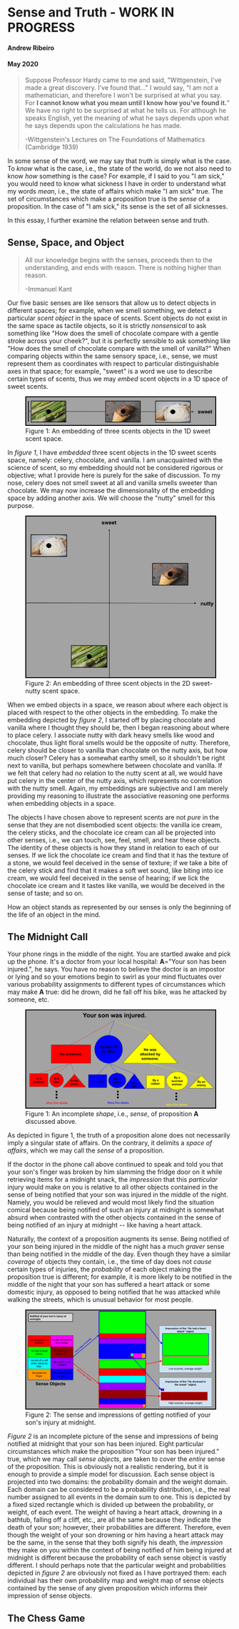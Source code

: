 # Sense and Truth - WORK IN PROGRESS 
#### Andrew Ribeiro 
#### May 2020

> Suppose Professor Hardy came to me and said, "Wittgenstein, I've made a great discovery. I've found that..." I would say, "I am not a mathematician, and therefore I won't be surprised at what you say. For **I cannot know what you mean until I know how you've found it.**" We have no right to be surprised at what he tells us. For although he speaks English, yet the meaning of what he says depends upon what he says depends upon the calculations he has made. 
>
>-Wittgenstein's Lectures on The Foundations of Mathematics (Cambridge 1939)

In some sense of the word, we may say that *truth* is simply what is the case. To *know* what is the case, i.e., the state of the world, do we not also need to know *how* something is the case? For example, if I said to you "I am sick," you would need to know what sickness I have in order to understand what my words *mean*, i.e., the state of affairs which make "I am sick" true. The set of circumstances which make a proposition true is the *sense* of a proposition. In the case of "I am sick," its sense is the set of all sicknesses. 

In this essay, I further examine the relation between sense and truth. 

## Sense, Space, and Object
> All our knowledge begins with the senses, proceeds then to the understanding, and ends with reason. There is nothing higher than reason. 
>
>-Immanuel Kant

Our five basic senses are like sensors that allow us to detect objects in different spaces; for example, when we smell something, we detect a particular *scent object* in the space of scents. Scent objects do not exist in the same space as tactile objects, so it is strictly *nonsensical* to ask something like "How does the smell of chocolate compare with a gentle stroke across your cheek?", but it is perfectly sensible to ask something like "How does the smell of chocolate compare with the smell of vanilla?" When comparing objects within the same sensory space, i.e., sense, we must represent them as coordinates with respect to particular distinguishable axes in that space; for example, "sweet" is a word we use to describe certain types of scents, thus we may *embed* scent objects in a 1D space of sweet scents. 

<figure class="image">
  <img src="img/smell_space_2.png" alt="1D Sweet Scents Space" style="border: 2px black solid;">
  <figcaption>Figure 1: An embedding of three scents objects in the 1D sweet scent space.</figcaption>  
</figure>

In *figure 1*, I have *embedded* three scent objects in the 1D sweet scents space, namely: celery, chocolate, and vanilla. I am unacquainted with the science of scent, so my embedding should not be considered rigorous or objective; what I provide here is purely for the sake of discussion. To my nose, celery does not smell sweet at all and vanilla smells sweeter than chocolate. We may now increase the dimensionality of the embedding space by adding another axis. We will choose the "nutty" smell for this purpose.  

<figure class="image">
  <img src="img/smell_space_1.png" alt="2D Sweet-Nutty Scent Space" style="border: 2px black solid;">
  <figcaption>Figure 2: An embedding of three scent objects in the 2D sweet-nutty scent space.</figcaption>  
</figure>

When we embed objects in a space, we reason about where each object is placed with respect to the other objects in the embedding. To make the embedding depicted by *figure 2*, I started off by placing chocolate and vanilla where I thought they should be, then I began reasoning about where to place celery. I associate nutty with dark heavy smells like wood and chocolate, thus light floral smells would be the opposite of nutty. Therefore, celery should be closer to vanilla than chocolate on the nutty axis, but how much closer? Celery has a somewhat earthy smell, so it shouldn't be right next to vanilla, but perhaps somewhere between chocolate and vanilla. If we felt that celery had no relation to the nutty scent at all, we would have put celery in the center of the nutty axis, which represents no correlation with the nutty smell. Again, my embeddings are subjective and I am merely providing my reasoning to illustrate the associative reasoning one performs when embedding objects in a space. 

The objects I have chosen above to represent scents are not *pure* in the sense that they are not disembodied scent objects: the vanilla ice cream, the celery sticks, and the chocolate ice cream can all be projected into other senses, i.e., we can touch, see, feel, smell, and hear these objects. The identity of these objects is how they stand in relation to each of our senses. If we lick the chocolate ice cream and find that it has the texture of a stone, we would feel deceived in the sense of texture; if we take a bite of the celery stick and find that it makes a soft wet sound, like biting into ice cream, we would feel deceived in the sense of hearing; if we lick the chocolate ice cream and it tastes like vanilla, we would be deceived in the sense of taste; and so on.

How an object stands as represented by our senses is only the beginning of the life of an object in the mind. 

## The Midnight Call
Your phone rings in the middle of the night. You are startled awake and pick up the phone. It's a doctor from your local hospital: **A**="Your son has been injured.", he says. You have no reason to believe the doctor is an impostor or lying and so your emotions begin to swirl as your mind fluctuates over various probability assignments to different types of circumstances which may make **A** true: did he drown, did he fall off his bike, was he attacked by someone, etc. 

<figure class="image">
  <img src="img/son_injured.png" alt="Three-Lego System" style="border: 2px black solid;">
  <figcaption>Figure 1: An incomplete <i>shape</i>, i.e., <i>sense</i>, of proposition <b>A</b> discussed above. </figcaption>  
</figure>

As depicted in figure 1, the truth of a proposition alone does not necessarily imply a singular state of affairs. On the contrary, it delimits a *space of affairs*, which we may call the *sense* of a proposition. 

If the doctor in the phone call above continued to speak and told you that your son's finger was broken by him slamming the fridge door on it while retrieving items for a midnight snack, the *impression* that this *particular* injury would make on you is relative to all other objects contained in the sense of being notified that your son was injured in the middle of the night. Namely, you would be relieved and would most likely find the situation comical because being notified of such an injury at midnight is somewhat absurd when contrasted with the other objects contained in the sense of being notified of an injury at midnight -- like having a heart attack.

Naturally, the context of a proposition augments its sense. Being notified of your son being injured in the middle of the night has a much *graver* sense than being notified in the middle of the day. Even though they have a similar *coverage* of objects they contain, i.e., the time of day does not *cause* certain types of injuries, the *probability* of each object making the proposition true is different; for example, it is more likely to be notified in the middle of the night that your son has suffered a heart attack or some domestic injury, as opposed to being notified that he was attacked while walking the streets, which is unusual behavior for most people. 

<figure class="image">
  <img src="img/son_injured_sense.png" alt="Three-Lego System" style="border: 2px black solid;">
  <figcaption>Figure 2: The sense and impressions of getting notified of your son's injury at midnight.</figcaption>
</figure>

*Figure 2* is an incomplete picture of the sense and impressions of being notified at midnight that your son has been injured. Eight particular circumstances which make the proposition "Your son has been injured." true, which we may call *sense objects*, are taken to cover the *entire* sense of the proposition. This is obviously not a realistic rendering, but it is enough to provide a simple model for discussion. Each sense object is projected into two domains: the probability domain and the weight domain. Each domain can be considered to be a probability distribution, i.e., the real number assigned to all events in the domain sum to one. This is depicted by a fixed sized rectangle which is divided up between the probability, or weight, of each event. The weight of having a heart attack, drowning in a bathtub, falling off a cliff, etc., are all the same because they indicate the death of your son; however, their probabilities are different. Therefore, even though the weight of your son drowning or him having a heart attack may be the same, in the sense that they both signify his death, the *impression* they make on you within the context of being notified of him being injured at midnight is different because the probability of each sense object is vastly different. I should perhaps note that the particular weight and probabilities depicted in *figure 2* are obviously not fixed as I have portrayed them: each individual has their own probability map and weight map of sense objects contained by the sense of any given proposition which informs their impression of sense objects.   

## The Chess Game